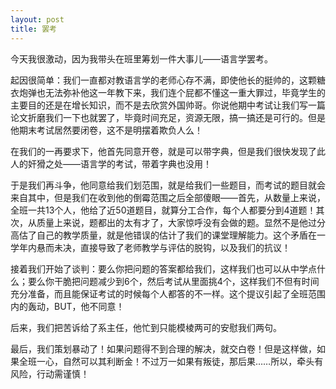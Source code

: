 ```yaml
---
layout: post
title: 罢考
---
```


今天我很激动，因为我带头在班里筹划一件大事儿——语言学罢考。

起因很简单：我们一直都对教语言学的老师心存不满，即使他长的挺帅的，这颗糖衣炮弹也无法弥补他这一年教下来，我们连个屁都不懂这一重大罪过，毕竟学生的主要目的还是在增长知识，而不是去欣赏外国帅哥。你说他期中考试让我们写一篇论文折磨我们一下也就罢了，毕竟时间充足，资源无限，搞一搞还是可行的。但是他期末考试居然要闭卷，这不是明摆着欺负人么！

在我们的一再要求下，他首先同意开卷，就是可以带字典，但是我们很快发现了此人的奸猾之处——语言学的考试，带着字典也没用！

于是我们再斗争，他同意给我们划范围，就是给我们一些题目，而考试的题目就会来自其中，但是我们在收到他的倒霉范围之后全部傻眼——首先，从数量上来说，全班一共13个人，他给了近50道题目，就算分工合作，每个人都要分到4道题！其次，从质量上来说，题都出的太有才了，大家惊呼没有会做的题。显然不是他过分高估了自己的教学质量，就是他错误的估计了我们的课堂理解能力。这个矛盾在一学年内悬而未决，直接导致了老师教学与评估的脱钩，以及我们的抗议！

接着我们开始了谈判：要么你把问题的答案都给我们，这样我们也可以从中学点什么；要么你干脆把问题减少到6个，然后考试从里面挑4个，这样我们不但有时间充分准备，而且能保证考试的时候每个人都答的不一样。这个提议引起了全班范围内的轰动，BUT，他不同意！

后来，我们把苦诉给了系主任，他忙到只能模棱两可的安慰我们两句。

最后，我们策划暴动了！如果问题得不到合理的解决，就交白卷！但是这样做，如果全班一心，自然可以其利断金！不过万一如果有叛徒，那后果……所以，牵头有风险，行动需谨慎！
